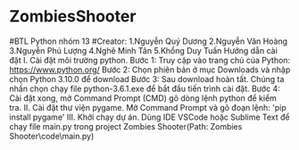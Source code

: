 # ZombiesShooter
#BTL Python nhóm 13
#Creator:
  1.Nguyễn Quý Dương
  2.Nguyễn Văn Hoàng
  3.Nguyễn Phú Lượng
  4.Nghê Minh Tân
  5.Khổng Duy Tuấn
Hướng dẫn cài đặt
I.	Cài đặt môi trường python.
Bước 1: Truy cập vào trang chủ của Python: https://www.python.org/
Bước 2: Chọn phiên bản ở mục Downloads và nhập chọn Python 3.10.0 để download
Bước 3: Sau download hoàn tất. Chúng ta nhấn chọn chạy file python-3.6.1.exe để bắt đầu tiến trình cài đặt.
Bước 4: Cài đặt xong, mở Command Prompt (CMD) gõ dòng lệnh python để kiểm tra.
II.	Cài đặt thư viện pygame.
Mở Command Prompt và gõ đoạn lệnh: 'pip install pygame'
III.	Khởi chạy dự án.
Dùng IDE VSCode hoặc Sublime Text để chạy file main.py trong project Zombies Shooter(Path: Zombies Shooter\code\main.py)
